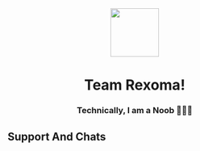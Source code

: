 <div align="center">
  <a alt="icon" href="https://Rexoma.me">
    <img align="center" src="https://telegra.ph/file/b39f80f25efbd3a7d36d4.jpg" width="96" />
  </a>
  <h1>Team Rexoma!</h1>
  <h3>Technically, I am a Noob 🧙🏾‍♂️</h3>
  
</div>


## Support And Chats

